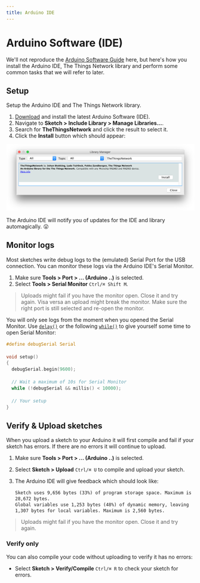 ```yaml
---
title: Arduino IDE
---
```


# Arduino Software (IDE)

We'll not reproduce the [Arduino Software Guide](https://www.arduino.cc/en/Guide/Environment#toc1) here, but here's how you install the Arduino IDE, The Things Network library and perform some common tasks that we will refer to later.

## Setup

Setup the Arduino IDE and The Things Network library.

1. [Download](https://www.arduino.cc/en/Main/Software) and install the latest Arduino Software (IDE).
2. Navigate to **Sketch > Include Library > Manage Libraries...**.
3. Search for **TheThingsNetwork** and click the result to select it.
4. Click the **Install** button which should appear:

  ![Library Manager](arduino_library.png)

The Arduino IDE will notify you of updates for the IDE and library automagically. :open_mouth:

## Monitor logs

Most sketches write debug logs to the (emulated) Serial Port for the USB connection. You can monitor these logs via the Arduino IDE's Serial Monitor.

1. Make sure **Tools > Port > ... (Arduino ..)** is selected.
2. Select **Tools > Serial Monitor** `Ctrl/⌘ Shift M`.

> Uploads might fail if you have the monitor open. Close it and try again. Visa versa an upload might break the monitor. Make sure the right port is still selected and re-open the monitor. 

You will only see logs from the moment when you opened the Serial Monitor. Use [`delay()`](https://www.arduino.cc/en/Reference/Delay) or the following [`while()`](https://www.arduino.cc/en/Reference/While) to give yourself some time to open Serial Monitor:

```c
#define debugSerial Serial

void setup()
{
  debugSerial.begin(9600);
  
  // Wait a maximum of 10s for Serial Monitor
  while (!debugSerial && millis() < 10000);
  
  // Your setup
}
```

## Verify & Upload sketches

When you upload a sketch to your Arduino it will first compile and fail if your sketch has errors. If there are no errors it will continue to upload.

1.  Make sure **Tools > Port > ... (Arduino ..)** is selected.
2.  Select **Sketch > Upload** `Ctrl/⌘ U` to compile and upload your sketch.
3.  The Arduino IDE will give feedback which should look like:

        Sketch uses 9,656 bytes (33%) of program storage space. Maximum is 28,672 bytes.
        Global variables use 1,253 bytes (48%) of dynamic memory, leaving 1,307 bytes for local variables. Maximum is 2,560 bytes.
        
> Uploads might fail if you have the monitor open. Close it and try again.

### Verify only  
    
You can also compile your code without uploading to verify it has no errors:

- Select **Sketch > Verify/Compile** `Ctrl/⌘ R` to check your sketch for errors.
